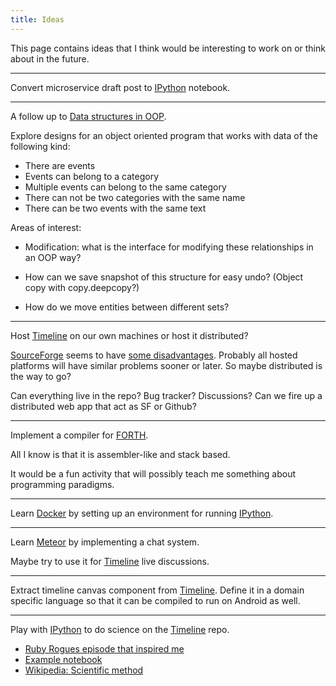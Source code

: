 ```yaml
---
title: Ideas
---
```


This page contains ideas that I think would be interesting to work on or think
about in the future.

* * *

Convert microservice draft post to [IPython][ipython] notebook.

* * *

A follow up to [Data structures in
OOP](/writing/reflections-on-programming/2012-06-23-data-structures-in-oop/index.html).

Explore designs for an object oriented program that works with data of the
following kind:

* There are events
* Events can belong to a category
* Multiple events can belong to the same category
* There can not be two categories with the same name
* There can be two events with the same text

Areas of interest:

* Modification: what is the interface for modifying these relationships in an
  OOP way?

* How can we save snapshot of this structure for easy undo? (Object copy with
  copy.deepcopy?)

* How do we move entities between different sets?

* * *

Host [Timeline][timeline] on our own machines or host it distributed?

[SourceForge](https://sourceforge.net/) seems to have [some
disadvantages](https://notepad-plus-plus.org/news/notepad-plus-plus-leaves-sf.html).
Probably all hosted platforms will have similar problems sooner or later. So
maybe distributed is the way to go?

Can everything live in the repo? Bug tracker? Discussions? Can we fire up a
distributed web app that act as SF or Github?

* * *

Implement a compiler for
[FORTH](https://en.wikipedia.org/wiki/Forth_%28programming_language%29).

All I know is that it is assembler-like and stack based.

It would be a fun activity that will possibly teach me something about
programming paradigms.

* * *

Learn [Docker](https://www.docker.com/) by setting up an environment for
running [IPython][ipython].

* * *

Learn [Meteor](https://www.meteor.com/) by implementing a chat system.

Maybe try to use it for [Timeline][timeline] live discussions.

* * *

Extract timeline canvas component from [Timeline][timeline]. Define it in a
domain specific language so that it can be compiled to run on Android as well.

* * *

Play with [IPython][ipython] to do science on the
[Timeline][timeline] repo.

- [Ruby Rogues episode that inspired me](http://devchat.tv/ruby-rogues/184-rr-what-we-actually-know-about-software-development-and-why-we-believe-it-s-true-with-greg-wilson-and-andreas-stefik)
- [Example notebook](http://nbviewer.ipython.org/github/tarmstrong/code-analysis/blob/master/IPythonReviewTime.ipynb)
- [Wikipedia: Scientific method](http://en.wikipedia.org/wiki/Scientific_method)

[timeline]: http://thetimelineproj.sourceforge.net/
[ipython]: http://ipython.org/
